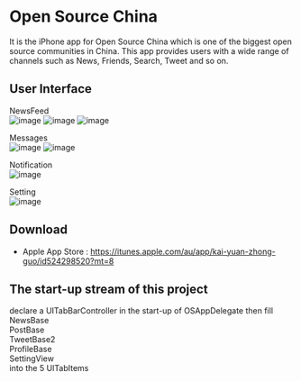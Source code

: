 Open Source China
==========
It is the iPhone app for Open Source China which is one of the biggest open source communities in China.
This app provides users with a wide range of channels such as News, Friends, Search, Tweet and so on.

User Interface
--------
NewsFeed<br/>
![image](https://github.com/niuyuzhou/oschina/blob/EnglishVersion/screenshot/NewsFeed-News.jpg)
![image](https://github.com/niuyuzhou/oschina/blob/EnglishVersion/screenshot/NewsFeed-Blogs.jpg)
![image](https://github.com/niuyuzhou/oschina/blob/EnglishVersion/screenshot/Messages-Search.jpg)<br/>

Messages<br/>
![image](https://github.com/niuyuzhou/oschina/blob/EnglishVersion/screenshot/Messages-Latest.jpg)
![image](https://github.com/niuyuzhou/oschina/blob/EnglishVersion/screenshot/Messages-New.jpg)<br/>

Notification<br/>
![image](https://github.com/niuyuzhou/oschina/blob/EnglishVersion/screenshot/Notifications-All.jpg)<br/>

Setting<br/>
![image](https://github.com/niuyuzhou/oschina/blob/EnglishVersion/screenshot/Setting.jpg)<br/>

Download
--------
- Apple App Store : https://itunes.apple.com/au/app/kai-yuan-zhong-guo/id524298520?mt=8

The start-up stream of this project
--------
declare a UITabBarController in the start-up of OSAppDelegate then fill<br/>
NewsBase<br/>
PostBase<br/>
TweetBase2<br/>
ProfileBase<br/>
SettingView<br/>
into the 5 UITabItems
